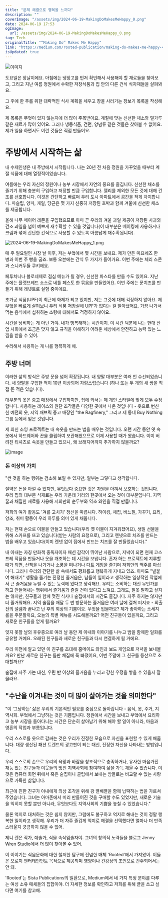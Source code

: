 ```yaml
---
title: "문제 해결으로 행복을 느끼다"
description: ""
coverImage: "/assets/img/2024-06-19-MakingDoMakesMeHappy_0.png"
date: 2024-06-19 17:53
ogImage:
  url: /assets/img/2024-06-19-MakingDoMakesMeHappy_0.png
tag: Tech
originalTitle: "“Making Do” Makes Me Happy"
link: "https://medium.com/rooted-publication/making-do-makes-me-happy-481091015ae2"
isUpdated: true
---
```


![이미지](/assets/img/2024-06-19-MakingDoMakesMeHappy_0.png)

토요일은 장날이에요. 아침에는 냉장고를 먼저 확인해서 사용해야 할 재료들을 찾아보고, 그리고 지난 여름 정원에서 수확한 저장식품과 집 안의 다른 건식 식자재들을 살펴봐요.

그 후에 한 주를 위한 대략적인 식사 계획을 세우고 장을 사러가는 장보기 목록을 작성해요.

제 목록은 무엇이 있지 않는지에 더 많이 주목받아요. 계절에 맞는 신선한 채소와 밀가루 같은 재료가 많이 있어요. 그러나 냉동식품, 건면, 양념류 같은 것들은 찾아볼 수 없어요. 제가 일을 하면서도 이런 것들은 직접 만들어요.

<div class="content-ad"></div>

# 주방에서 시작하는 삶

내 수제인생은 내 주방에서 시작됩니다. 나는 20년 전 처음 정원을 가꾸었을 때부터 계절 식품에 대해 열정적이었습니다.

여름에는 우리 자신의 정원이나 농부 시장에서 자연의 풍요를 즐깁니다. 신선한 채소를 즐기기 위해 충분히 구입하고 저장할 만큼 구입합니다. 젤리를 제외한 모든 것에 대해 건조를 선호합니다. 이것은 간단하고 빠르며 우리 도시 아파트에서 공간을 적게 차지합니다. 파슬립, 양파, 케일, 당근은 몇 가지 신중히 저장된 호박과 함께 겨울에 신선한 채소를 제공합니다.

올해 나무 메이어 레몬을 구입했으므로 아마 곧 우리의 겨울 과일 제공이 저장된 사과와 건조 과일을 넘어 예쁘게 재수확할 수 있을 것입니다(이 대부분은 베이킹에 사용하거나 크림과 섞어 간단한 간식으로 사용할 수 있도록 아름답게 재수확됩니다).

<div class="content-ad"></div>

![2024-06-19-MakingDoMakesMeHappy_1.png](/assets/img/2024-06-19-MakingDoMakesMeHappy_1.png)

매 주 일요일인 시장 날 이후, 저는 부엌에서 몇 시간을 보내요. 제가 만든 마요네즈 한 병과 이번 주 빵을 굽죠. 보통 오븐에는 간식 두 가지가 들어가요. 이번 주에는 체리 스콘과 스니커두들 쿠키에요.

페투치니나 볼로네제로 점심 메뉴가 될 경우, 신선한 파스타를 만들 수도 있어요. 지난 주에는 플랫브레드 소스로 네틀 페스토 한 묶음을 만들었어요. 이번 주에는 푼치즈를 만들기 위해 레넷트로 실험 중이에요.

초가공 식품(UPF)이 최근에 화제가 되고 있지만, 저는 그것에 대해 걱정하지 않아요. 제 부엌을 빠르게 살펴보니 우리 식품 저장실에 UPF가 없다는 걸 알아냈어요. 가끔 나가서 먹는 음식에서 섭취하는 소량에 대해서도 걱정하지 않아요.

<div class="content-ad"></div>

시간을 낭비하는 게 아닌 거야. 내가 행복해하는 시간이지. 이 시간 덕분에 나는 현대 산업 사회에서 조금은 맞지 않고 규칙을 이해하기 어려운 세상에서 안전하고 능력 있는 느낌을 받을 수 있어.

수리해서 사용하는 게 나를 행복하게 해.

## 주방 너머

이러한 삶의 방식은 주방 문을 넘어 확장됩니다. 내 양말 대부분은 여러 번 수선되었습니다. 새 양말을 구입한 적이 10년 이상되어 자랑스럽습니다 (하나 또는 두 개의 새 쌍을 직접 뜬 적은 있습니다).

<div class="content-ad"></div>

대부분의 옷은 중고 매장에서 구입하지만, 집에 와서는 제 개인 스타일에 맞게 모두 수정합니다. 사용하는 레이스와 원단 조각들은 다양한 곳에서 나온 것입니다 - 옷으로 변신한 예전의 옷, 지역 패브릭 중고 매장인 "the Ragfinery," 그리고 제 동네 Buy Nothing 그룹 등에서 얻은 것입니다.

제 최신 소잉 프로젝트는 내 속옷을 만드는 법을 배우는 것입니다. 오랜 시간 동안 옛 속옷에서 하드웨어와 끈을 클립하여 보관해왔으므로 이제 사용할 때가 왔습니다. 이미 버려진 티셔츠로 속옷을 만들고 있으니, 왜 브래지어까지 추가하지 않을까요?

![image](/assets/img/2024-06-19-MakingDoMakesMeHappy_2.png)

### 돈 이상의 가치

<div class="content-ad"></div>

"싼 것을 하는 행위는 검소해 보일 수 있지만, 일부는 그렇다고 생각합니다.

절약은 돈을 아낄 수 있지만, 무엇보다 중요한 것은 자원을 아껴서 보호하는 것입니다. 우리 집의 대부분 식재료는 우리 가운데 거리의 한곳에서 오는 것이 대부분입니다. 지역 꿀과 채집한 재료를 사용해 저희만의 순두부와 약초 와인을 직접 만듭니다.

저희의 여가 활동도 '겨를 고치기' 정신을 따릅니다. 하이킹, 채집, 바느질, 가꾸기, 요리, 양조, 취미 활동이 우리 하루를 의미 있게 채웁니다.

저는 현재 손으로 이불을 만들고 있습니다(우리 옛 이불이 지겨워졌어요), 생일 선물을 위해 스카프를 뜨고 있습니다(받는 사람의 요청으로), 그리고 렌넷으로 치즈를 만드는 법을 배우고 있습니다(이미 렌넷 없이 집에서 만드는 치즈를 잘 만들었습니다)."

<div class="content-ad"></div>

내 아내는 자칭 만화책 중독자이자 패션 감각이 뛰어난 사람으로, 저녁이 되면 현재 코스프레 작품을 만들거나 옷을 개조하는 데 시간을 보냅니다. 혼자 하는 프로젝트에 지루할 때가 되면, 산책을 나가거나 소풍을 떠나거나 다트 게임을 즐기며 저희만의 맥주를 마십니다. 그러나 우리의 간단한 삶 속에서도 평화롭고 행복하게 지내고 있죠.
아마도 "빌붙여 해내기" 생활을 즐기는 진정한 즐거움은, 남들이 일이라고 생각하는 일상적인 작업에서 큰 즐거움을 누릴 수 있는 능력에 있다고 생각해요. 우리는 소비하는 대신 무언가를 하고 만들어내는 행위에서 즐거움과 즐길 건이 있다고 느껴요.
그래도, 잘못 말하고 싶지는 않지만, 친구들과 함께 멋진 식사나 술집에서의 시간도 즐깁니다. 자주 하지는 않지만 더 즐거워해요. 지역 술집을 매달 두 번 방문하는 즐거움은 여러 날에 걸쳐 퍼지죠 - 외출 전의 설렘과 끝나고 난 후의 회상의 기쁨이요.
무엇을 입을까요? 제가 좋아하는 소세지 롤을 주문할까요, 오늘의 특별 메뉴를 시도해볼까요? 어떤 친구들이 있을까요, 그리고 새로운 친구들을 얻게 될까요?

<div class="content-ad"></div>

잊지 못할 날의 후유증으로 여러 날 동안 제 아내와 이야기를 나누고 밤을 함께한 일화를 공유할 거예요. 오래된 친구들과 새로운 친구들과 다시 연결하게 될 거에요.

우리 이전에 알고 있던 이 친구를 초대해 홈메이드 와인과 보드 게임으로 저녁을 보내볼까요? 만난 새로운 친구는 들판 채집에 푹 빠졌어요, 이번 주말에 그 친구를 등산으로 초대할까요?

술집에 자주 가는 대신, 우린 반 이상의 즐거움을 누리고 강한 우정을 쌓을 수 있을지 잘 몰라요.

## "수난을 이겨내는 것이 더 많이 살아가는 것을 의미한다"

<div class="content-ad"></div>

"이 ‘그냥하는’ 삶은 우리의 기본적인 필요를 중심으로 돌아갑니다 - 음식, 옷, 주거, 지역사회. 부엌에서 그냥하는 것은 기쁨입니다. 정원에서 시간을 보내고 부엌에서 요리하고 농부 시장을 돌아다니는 시간은 단순히 살아남기 위해 해야 할 일이 아니라, 마음과 영혼의 작업과 부름입니다.

우리 스스로를 옷으로 감싸는 것은 우리가 진정한 모습으로 자신을 표현할 수 있게 해줍니다. 대량 생산된 패션 트렌드의 광고판이 되는 대신, 진정한 자신을 나타내는 방법입니다.

우리 스스로의 손으로 우리의 욕망과 바람을 창조적으로 충족하거나, 유사한 마음가진 재능 있는 친구들과 이웃들의 멋진 지역사회에 참여하여 삶을 가득 채울 수 있습니다. 이것은 컴퓨터 화면 뒤에서 혹은 술집이나 클럽에서 보내는 밤들로는 비교할 수 없는 사랑으로 가득한 삶입니다.

최근에 친한 친구가 아내에게 의상 조각을 위해 광 열배열을 함께 납땍하는 법을 가르쳐주었습니다. 그녀는 아마존에서 미리 만들어진 것을 구매할 수도 있었지만, 새로운 기술을 익히지 못할 뿐만 아니라, 무엇보다도 지역사회의 기쁨을 놓칠 수 있었습니다."

<div class="content-ad"></div>

물론 억지로 대처하는 것은 쉽지 않지만, 그럼에도 불구하고 억지로 해내는 것이 정말 행복한 일이라고 생각해. 우리가 더 자주 즐겁게 억지로 해결을 선택했다면 얼마나 더 만족스러울지 궁금하지 않을 수 없어.

제니 렌은 작가, 예술가, 식물 속삭임술자야. 그녀의 창의적 노력들을 블로그 Jenny Wren Studio에서 더 많이 찾아볼 수 있어.

이 이야기는 식음문화에 대한 철저한 탐구에 전념한 매체 'Rooted'에서 가져왔어. 이들은 오로지 엔터테인먼트 목적으로 제공되며 영양이나 건강상의 조언으로 간주되어서는 안 돼.

'Rooted'는 Sista Publications의 일환으로, Medium에서 네 가지 특정 분야를 다루는 여성 소유 매체들의 집합이야. 더 자세한 정보를 확인하고 저희를 위해 글을 쓰고 싶다면 여기를 참고해.
